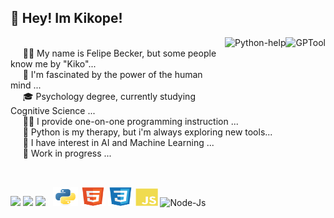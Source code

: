 ## 👋 Hey! Im Kikope!

<img align="right" alt="GPTool" height="90" src="https://cdn.discordapp.com/attachments/896421524200914954/1163545552491917352/GPTool_inside_2.gif?ex=653ff73d&is=652d823d&hm=9f2396099755f173387553503e67048e6d6147a9e91de24431be3253fe5c8674&">
<a href="https://cdn.discordapp.com/attachments/770989141134671925/1160185849334464573/Python_help_-_Aulas_particulares.pdf?ex=6533be45&is=65214945&hm=677f726106df35d432bc6bc649894043d88e37f308f54047fed8e4c00b671dae&" target="_blank">
  <img align="right" alt="Python-help" height="90" src="https://media.discordapp.net/attachments/770989141134671925/1160181141756706906/image-removebg-preview.png?ex=6533b9e3&is=652144e3&hm=38c9a6a74f7ee108380772ca664e4d2a756213a4e39130489e97fc0806fb8025">
</a>

<br>
‎ ‎ ‎ ‎ ‎ 🙋‍♂️ My name is Felipe Becker, but some people know me by "Kiko"... <br>
‎ ‎ ‎ ‎ ‎ 🧠 I'm fascinated by the power of the human mind ... <br>
‎ ‎ ‎ ‎ ‎ 🎓 Psychology degree, currently studying Cognitive Science ... <br>
‎ ‎ ‎ ‎ ‎ 👨‍💻 I provide one-on-one programming instruction ... <br>
‎ ‎ ‎ ‎ ‎ 🐍 Python is my therapy, but i'm always exploring new tools... <br>
‎ ‎ ‎ ‎ ‎ 🤖 I have interest in AI and Machine Learning ... <br>
‎ ‎ ‎ ‎ ‎ 🚀 Work in progress ... <br>


 ##
 
 <br>
 <div> 
<!--
    <a href="https://www.youtube.com/channel/" target="_blank"><img src="https://img.shields.io/badge/YouTube-FF0000?style=for-the-badge&logo=youtube&logoColor=white" target="_blank"></a>
 -->
<!--
 <a href="https://instagram.com/beckerfelipee" target="_blank"><img src="https://img.shields.io/badge/-Instagram-%23E4405F?style=for-the-badge&logo=instagram&logoColor=white" target="_blank"></a>
 -->
<a href="https://cdn.discordapp.com/attachments/770989141134671925/1160196258691022888/Kikope_Discord.png?ex=6533c7f7&is=652152f7&hm=95c883607f5586049b244be135897da722efa19adeaa7f4a372595650b44147a&" target="_blank"><img 
src="https://img.shields.io/badge/Discord-7289DA?style=for-the-badge&logo=discord&logoColor=white" target="_blank"></a> 
<a href = "mailto:beckerfelipee@gmail.com"><img src="https://img.shields.io/badge/-Gmail-%23333?style=for-the-badge&logo=gmail&logoColor=white" target="_blank"></a>
<a href="https://www.linkedin.com/in/felipebeckersantos/" target="_blank"><img src="https://img.shields.io/badge/-LinkedIn-%230077B5?style=for-the-badge&logo=linkedin&logoColor=white" target="_blank"></a> 
‎ ‎
<img alt="Python" height="30" width="40" src="https://raw.githubusercontent.com/devicons/devicon/master/icons/python/python-original.svg">
<img alt="Html-5" height="30" width="40" src="https://raw.githubusercontent.com/devicons/devicon/master/icons/html5/html5-original.svg">
<img alt="Css-3" height="30" width="40" src="https://raw.githubusercontent.com/devicons/devicon/master/icons/css3/css3-original.svg">
<img alt="Js" height="28" width="36" src="https://raw.githubusercontent.com/devicons/devicon/master/icons/javascript/javascript-plain.svg">
<img alt="Node-Js" height="30" width=50" src="https://cdn.jsdelivr.net/gh/devicons/devicon/icons/nodejs/nodejs-plain-wordmark.svg">
  
  
  <!--  
  ![Snake animation](https://github.com/Kikope/Kikope/blob/output/github-contribution-grid-snake.svg)
   -->
